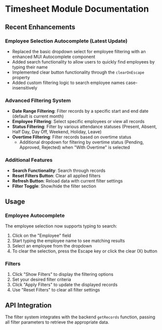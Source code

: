 # Timesheet Module Documentation

## Recent Enhancements

### Employee Selection Autocomplete (Latest Update)
- Replaced the basic dropdown select for employee filtering with an enhanced MUI Autocomplete component
- Added search functionality to allow users to quickly find employees by typing their name
- Implemented clear button functionality through the `clearOnEscape` property
- Added custom filtering logic to search employee names case-insensitively

### Advanced Filtering System
- **Date Range Filtering**: Filter records by a specific start and end date (default is current month)
- **Employee Filtering**: Select specific employees or view all records
- **Status Filtering**: Filter by various attendance statuses (Present, Absent, Half Day, Day Off, Weekend, Holiday, Leave)
- **Overtime Filtering**: Filter records based on overtime status
  - Additional dropdown for filtering by overtime status (Pending, Approved, Rejected) when "With Overtime" is selected

### Additional Features
- **Search Functionality**: Search through records
- **Reset Filters Button**: Clear all applied filters
- **Refresh Button**: Reload data with current filter settings
- **Filter Toggle**: Show/hide the filter section

## Usage

### Employee Autocomplete
The employee selection now supports typing to search:
1. Click on the "Employee" field
2. Start typing the employee name to see matching results
3. Select an employee from the dropdown
4. To clear the selection, press the Escape key or click the clear (X) button

### Filters
1. Click "Show Filters" to display the filtering options
2. Set your desired filter criteria
3. Click "Apply Filters" to update the displayed records
4. Use "Reset Filters" to clear all filter settings

## API Integration
The filter system integrates with the backend `getRecords` function, passing all filter parameters to retrieve the appropriate data. 